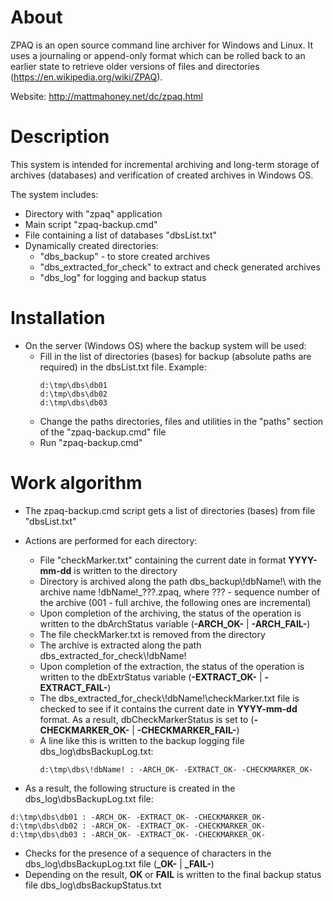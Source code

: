 # About
ZPAQ is an open source command line archiver for Windows and Linux. It uses a journaling or append-only format which can be rolled back to an earlier state to retrieve older versions of files and directories (https://en.wikipedia.org/wiki/ZPAQ).

Website: http://mattmahoney.net/dc/zpaq.html

# Description
This system is intended for incremental archiving and long-term storage of archives (databases) and verification of created archives in Windows OS.

The system includes:
- Directory with "zpaq" application
- Main script "zpaq-backup.cmd"
- File containing a list of databases "dbsList.txt"
- Dynamically created directories:
  - "dbs_backup" - to store created archives
  - "dbs_extracted_for_check" to extract and check generated archives
  - "dbs_log" for logging and backup status

# Installation
- On the server (Windows OS) where the backup system will be used:
  - Fill in the list of directories (bases) for backup (absolute paths are required) in the dbsList.txt file. Example:
    ```
    d:\tmp\dbs\db01
    d:\tmp\dbs\db02
    d:\tmp\dbs\db03
    ```
  - Change the paths directories, files and utilities in the "paths" section of the "zpaq-backup.cmd" file
  - Run "zpaq-backup.cmd"

# Work algorithm
- The zpaq-backup.cmd script gets a list of directories (bases) from file "dbsList.txt"
- Actions are performed for each directory:
  - File "checkMarker.txt" containing the current date in format **YYYY-mm-dd** is written to the directory
  - Directory is archived along the path dbs_backup\\!dbName!\ with the archive name !dbName!_???.zpaq, where ??? - sequence number of the archive (001 - full archive, the following ones are incremental)
  - Upon completion of the archiving, the status of the operation is written to the dbArchStatus variable (**-ARCH_OK-** | **-ARCH_FAIL-**)
  - The file checkMarker.txt is removed from the directory
  - The archive is extracted along the path dbs_extracted_for_check\\!dbName!
  - Upon completion of the extraction, the status of the operation is written to the dbExtrStatus variable (**-EXTRACT_OK-** | **-EXTRACT_FAIL-**)
  - The dbs_extracted_for_check\\!dbName!\checkMarker.txt file is checked to see if it contains the current date in **YYYY-mm-dd** format. As a result, dbCheckMarkerStatus is set to (**-CHECKMARKER_OK-** | **-CHECKMARKER_FAIL-**)
  - A line like this is written to the backup logging file dbs_log\dbsBackupLog.txt:
    ```
    d:\tmp\dbs\!dbName! : -ARCH_OK- -EXTRACT_OK- -CHECKMARKER_OK-
    ```

- As a result, the following structure is created in the dbs_log\dbsBackupLog.txt file:
```
d:\tmp\dbs\db01 : -ARCH_OK- -EXTRACT_OK- -CHECKMARKER_OK-
d:\tmp\dbs\db02 : -ARCH_OK- -EXTRACT_OK- -CHECKMARKER_OK-
d:\tmp\dbs\db03 : -ARCH_OK- -EXTRACT_OK- -CHECKMARKER_OK-
```

- Checks for the presence of a sequence of characters in the dbs_log\dbsBackupLog.txt file (**_OK-** | **_FAIL-**)
- Depending on the result, **OK** or **FAIL** is written to the final backup status file dbs_log\dbsBackupStatus.txt
